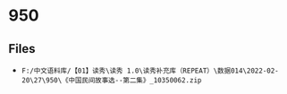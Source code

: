 # 950

## Files

- `F:/中文语料库/【01】读秀\读秀 1.0\读秀补充库（REPEAT）\数据014\2022-02-20\27\950\《中国民间故事选--第二集》_10350062.zip`
